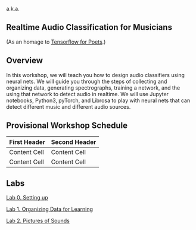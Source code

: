 a.k.a.
## Realtime Audio Classification for Musicians
(As an homage to [Tensorflow for Poets](https://codelabs.developers.google.com/codelabs/tensorflow-for-poets/#0).)

## Overview 
In this workshop, we will teach you how to design audio classifiers using neural nets. We will guide you through the steps of collecting and organizing data, generating spectrographs, training a network, and the using that network to detect audio in realtime. We will use Jupyter notebooks, Python3, pyTorch, and Librosa to play with neural nets that can detect different music and different audio sources. 

## Provisional Workshop Schedule

| First Header  | Second Header |
| ------------- | ------------- |
| Content Cell  | Content Cell  |
| Content Cell  | Content Cell  |

## Labs

[Lab 0. Setting up](Lab-0.-Setting-up)

[Lab 1. Organizing Data for Learning](Lab-1.-Organizing-Data-for-Learning)

[Lab 2. Pictures of Sounds](Lab-2.-Pictures-of-Sounds)